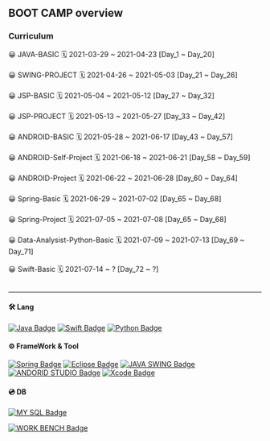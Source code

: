 ## BOOT CAMP overview

### Curriculum

😀 JAVA-BASIC 🗓 2021-03-29 ~ 2021-04-23 [Day_1 ~ Day_20]<br/><br/>
😀 SWING-PROJECT 🗓 2021-04-26 ~ 2021-05-03 [Day_21 ~ Day_26]<br/><br/>
😀 JSP-BASIC 🗓 2021-05-04 ~ 2021-05-12 [Day_27 ~ Day_32]<br/><br/>
😀 JSP-PROJECT 🗓 2021-05-13 ~ 2021-05-27 [Day_33 ~ Day_42]<br/><br/>
😀 ANDROID-BASIC 🗓 2021-05-28 ~ 2021-06-17 [Day_43 ~ Day_57]<br/><br/>
😀 ANDROID-Self-Project 🗓 2021-06-18 ~ 2021-06-21 [Day_58 ~ Day_59]<br/><br/>
😀 ANDROID-Project 🗓 2021-06-22 ~ 2021-06-28 [Day_60 ~ Day_64]<br/><br/>
😀 Spring-Basic 🗓 2021-06-29 ~ 2021-07-02 [Day_65 ~ Day_68]<br/><br/>
😀 Spring-Project 🗓 2021-07-05 ~ 2021-07-08 [Day_65 ~ Day_68]<br/><br/>
😀 Data-Analysist-Python-Basic 🗓 2021-07-09 ~ 2021-07-13 [Day_69 ~ Day_71]<br/><br/>
😀 Swift-Basic 🗓 2021-07-14 ~ ? [Day_72 ~ ?]<br/><br/>

---

#### 🛠 Lang

[![Java Badge](https://img.shields.io/badge/Java-007396?style=for-the-badge&logo=java&logoColor=black)](http://java.com/)
[![Swift Badge](https://img.shields.io/badge/Swift-FA7343?style=for-the-badge&logo=swift&logoColor=white)](https://www.swift.org/)
[![Python Badge](https://img.shields.io/badge/Python-3776AB?style=for-the-badge&logo=python&logoColor=white)](https://python.org/)

#### ⚙️ FrameWork & Tool

[![Spring Badge](https://img.shields.io/badge/Spring-6DB33F?style=for-the-badge&logo=spring&logoColor=black)](http://spring.io/)
[![Eclipse Badge](https://img.shields.io/badge/Eclipse-2C2255?style=for-the-badge&logo=eclipse&logoColor=white)](http://eclipse.org/)
[![JAVA SWING Badge](https://img.shields.io/badge/Swing-FFFFFF?style=for-the-badge&logo=swing&logoColor=white)](http://java.com/)
[![ANDORID STUDIO Badge](https://img.shields.io/badge/AndroidStudio-6DB33F?style=for-the-badge&logo=androidstudio&logoColor=white)](http://android.com/)
[![Xcode Badge](https://img.shields.io/badge/Xcode-1575F9?style=for-the-badge&logo=xcode&logoColor=white)](http://developer.apple.com/)

#### 💿 DB

[![MY SQL Badge](https://img.shields.io/badge/Mysql-FFFFFF?style=for-the-badge&logo=mysql&logoColor=white)](http://mysql.com/)

[![WORK BENCH Badge](https://img.shields.io/badge/Workbench-FFFFFF?style=for-the-badge&logo=workbench&logoColor=white)](http://mysql.com/)

